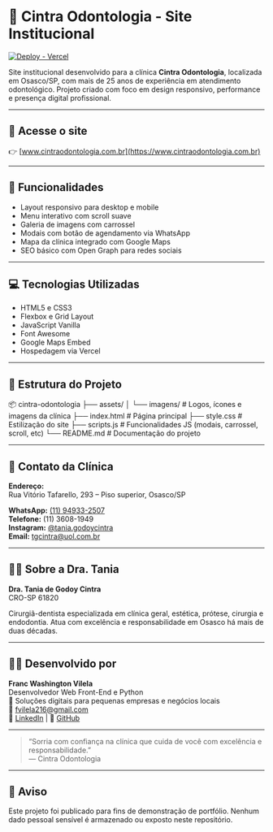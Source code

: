 # 🦷 Cintra Odontologia - Site Institucional

[![Deploy - Vercel](https://vercel.com/button)](https://www.cintraodontologia.com.br)

Site institucional desenvolvido para a clínica **Cintra Odontologia**, localizada em Osasco/SP, com mais de 25 anos de experiência em atendimento odontológico. Projeto criado com foco em design responsivo, performance e presença digital profissional.

---

## 🔗 Acesse o site
👉 [www.cintraodontologia.com.br](https://www.cintraodontologia.com.br)

---

## 🧩 Funcionalidades

- Layout responsivo para desktop e mobile  
- Menu interativo com scroll suave  
- Galeria de imagens com carrossel  
- Modais com botão de agendamento via WhatsApp  
- Mapa da clínica integrado com Google Maps  
- SEO básico com Open Graph para redes sociais

---

## 💻 Tecnologias Utilizadas

- HTML5 e CSS3  
- Flexbox e Grid Layout  
- JavaScript Vanilla  
- Font Awesome  
- Google Maps Embed  
- Hospedagem via Vercel

---

## 📁 Estrutura do Projeto



📦 cintra-odontologia
├── assets/
│ └── imagens/ # Logos, ícones e imagens da clínica
├── index.html # Página principal
├── style.css # Estilização do site
├── scripts.js # Funcionalidades JS (modais, carrossel, scroll, etc)
└── README.md # Documentação do projeto


---

## 📱 Contato da Clínica

**Endereço:**  
Rua Vitório Tafarello, 293 – Piso superior, Osasco/SP

**WhatsApp:** [(11) 94933-2507](https://wa.me/5511949332507)  
**Telefone:** (11) 3608-1949  
**Instagram:** [@tania.godoycintra](https://www.instagram.com/tania.godoycintra)  
**Email:** tgcintra@uol.com.br

---

## 👩‍⚕️ Sobre a Dra. Tania

**Dra. Tania de Godoy Cintra**  
CRO-SP 61820

Cirurgiã-dentista especializada em clínica geral, estética, prótese, cirurgia e endodontia. Atua com excelência e responsabilidade em Osasco há mais de duas décadas.

---

## 👨‍💻 Desenvolvido por

**Franc Washington Vilela**  
Desenvolvedor Web Front-End e Python  
💼 Soluções digitais para pequenas empresas e negócios locais  
📧 fvilela216@gmail.com  
🔗 [LinkedIn](https://www.linkedin.com/in/francwashingtonvilela) | 🐙 [GitHub](https://github.com/FrancWash)

---

> “Sorria com confiança na clínica que cuida de você com excelência e responsabilidade.”  
> — Cintra Odontologia

---

## 🔐 Aviso

Este projeto foi publicado para fins de demonstração de portfólio. Nenhum dado pessoal sensível é armazenado ou exposto neste repositório.
